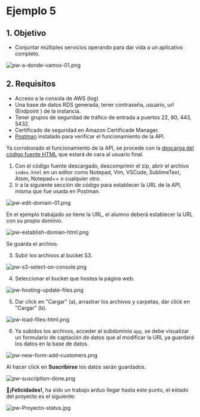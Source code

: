 # Ejemplo 5

## 1. Objetivo 
- Conjuntar múltiples servicios operando para dar vida a un aplicativo completo. 

![pw-a-donde-vamos-01.png](../img/pw-a-donde-vamos-01.png)


## 2. Requisitos 
- Acceso a la consola de AWS (log)
- Una base de datos RDS generada, tener contraseña, usuario, url (Endpoint ) de la instancia.
- Tener grupos de seguridad de tráfico de entrada a puertos 22, 80, 443, 5432.
- Certificado de seguridad en Amazon Certificade Manager.
- [Postman](https://www.postman.com/product/rest-client/) instalado para verificar el funcionamiento de la API.

Ya corroborado el funcionamiento de la API, se procede con la [descarga del código fuente HTML](../../assets/contact_form.zip) que estará de cara al usuario final.

1. Con el código fuente descargado, descomprimir el zip, abrir el archivo `index.html` en un editor como Notepad, Vim, VSCode, SublimeText, Atom, Notepad++ o cualquier otro.
2. Ir a la siguiente sección de código para establecer la URL de la API, misma que fue usada en Postman.

![pw-edit-domain-01.png](../img/pw-edit-domain-01.png)

En el ejemplo trabajado se tiene la URL, el alumno deberá establecer la URL con su propio dominio.

![pw-establish-domian-html.png](../img/pw-establish-domian-html.png)

Se guarda el archivo.

3. Subir los archivos al bucket S3.

![pw-s3-select-on-console.png](../img/pw-s3-select-on-console.png)

4. Seleccionar el bucket que hostea la página web.

![pw-hosting-update-files.png](../img/pw-hosting-update-files.png)

5. Dar click en "Cargar" (a), arrastrar los archivos y carpetas, dar click en "Cargar" (b).

![pw-load-files-html.png](../img/pw-load-files-html.png)

6. Ya subidos los archivos, acceder al subdominio `app`, se debe visualizar un formulario de captación de datos que al modificar la URL ya guardará los datos en la base de datos. 

![pw-new-form-add-customers.png](../img/pw-new-form-add-customers.png)

Al hacer click en **Suscribirse** los datos serán guardados.

![pw-suscription-done.png](../img/pw-suscription-done.png)


**🎉¡Felicidades!**, ha sido un trabajo arduo llegar hasta este punto, el estado del proyecto es el siguiente:

![pw-Proyecto-status.jpg](../img/pw-Proyecto-status.jpg)

